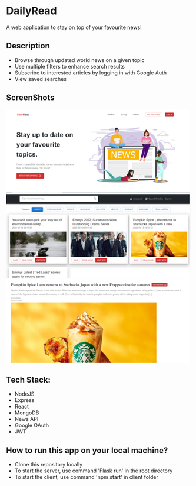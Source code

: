 # DailyRead
A web application to stay on top of your favourite news!

## Description
- Browse through updated world news on a given topic
- Use multiple filters to enhance search results
- Subscribe to interested articles by logging in with Google Auth
- View saved searches

## ScreenShots

<img src="https://github.com/Jahnavi-1704/DailyRead/blob/master/screenshots/Capture.png" width="500">

<img src="https://github.com/Jahnavi-1704/DailyRead/blob/master/screenshots/Capture1.png" width="500">

<img src="https://github.com/Jahnavi-1704/DailyRead/blob/master/screenshots/Capture2.png" width="500">

## Tech Stack: 
- NodeJS
- Express
- React
- MongoDB
- News API
- Google OAuth
- JWT

## How to run this app on your local machine?
- Clone this repository locally
- To start the server, use command 'Flask run' in the root directory
- To start the client, use command 'npm start' in client folder
